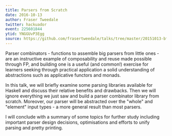 ```yaml
---
title: Parsers from Scratch
date: 2016-10-13
author: Fraser Tweedale
twitter: hackuador
event: 225601844
ytid: YNGGUvP3Egg
source: https://github.com/frasertweedale/talks/tree/master/20151013-bfpg-parser-combinator
---
```

Parser combinators - functions to assemble big parsers from little ones - are
an instructive example of composability and reuse made possible through FP, and
building one is a useful (and common!) exercise for learners seeking through
practical application a solid understanding of abstractions such as applicative
functors and monads.

In this talk, we will briefly examine some parsing libraries available for
Haskell and discuss their relative benefits and drawbacks. Then we will ignore
everything we just saw and build a parser combinator library from scratch.
Moreover, our parser will be abstracted over the "whole" and "element" input
types - a more general result than most parsers.

I will conclude with a summary of some topics for further study including
important parser design decisions, optimisations and efforts to unify parsing
and pretty printing.
